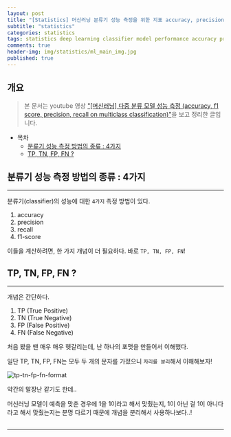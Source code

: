 ```yaml
---  
layout: post  
title: "[Statistics] 머신러닝 분류기 성능 측정을 위한 지표 accuracy, precision, recall, f1-score 표로 쉽게 계산하기"  
subtitle: "statistics"  
categories: statistics  
tags: statistics deep learning classifier model performance accuracy precision recall f1-score
comments: true  
header-img: img/statistics/ml_main_img.jpg
published: true
---  
```

  
## 개요  
> 본 문서는 youtube 영상 ["[머신러닝] 다중 분류 모델 성능 측정 (accuracy, f1 score, precision, recall on multiclass classification)"](https://youtu.be/8DbC39cvvis)을 보고 정리한 글입니다.
  
- 목차  
   - [분류기 성능 측정 방법의 종류 : 4가지](#분류기-성능-측정-방법의-종류-:-4가지)
   - [TP, TN, FP, FN ?](#TP,-TN,-FP,-FN-?)
  
  
## 분류기 성능 측정 방법의 종류 : 4가지
---  
분류기(classifier)의 성능에 대한 `4가지` 측정 방법이 있다.

1. accuracy
2. precision
3. recall
4. f1-score

이들을 계산하려면, 한 가지 개념이 더 필요하다. 바로 `TP, TN, FP, FN`!

## TP, TN, FP, FN ?
---
개념은 간단하다. 

1. TP (True Positive)
2. TN (True Negative)
3. FP (False Positive)
4. FN (False Negative)

처음 봤을 땐 매우 매우 헷갈리는데, 난 하나의 포맷을 만들어서 이해했다.

일단 TP, TN, FP, FN는 모두 두 개의 문자를 가졌으니 `자리를 분리`해서 이해해보자!

![tp-tn-fp-fn-format](https://dokylee54.github.io/assets/img/statistics/tp-tn-fp-fn-format.jpg)

약간의 말장난 같기도 한데..

머신러닝 모델이 예측을 맞춘 경우에 1을 1이라고 해서 맞췄는지, 1이 아닌 걸 1이 아니다 라고 해서 맞췄는지는 분명 다르기 때문에 개념을 분리해서 사용하나보다..!

## 
---

  
<!-- ## 이해를 돕는 사례들
---  
이 책이 가지는 흥미로운 부분은 각 장별로 이해를 돕기위해 일상생활과 유사한 사례를 예로 든다는 점이다. 예를 들면 위에서 설명한 생성 모델링을 이해시키기 위해 아래 그림과 같은 로들행성과 픽셀행성에서의 새로운 패션 스타일을 창조하기 위한 방법을 마치 소설과 같이 설명해준다. 

소설은 수학적 지식이 전무한 분들이나 문과출신 분들도 이해하는데 무리가 없기에 이해되지 않는 수식이나 용어들과 싸우는 대신 개념과 활용 용도를 파악하는데 있어 상당히 효과적인 방법이라고 생각한다. GAN을 접하는데 있어 이렇게 쉬운 방법으로 접근하는 책은 처음인 것 같다.
![로들행성](https://theorydb.github.io/assets/img/review/2019-12-12-review-book-GAN-3.jpg)
![픽셀행성](https://theorydb.github.io/assets/img/review/2019-12-12-review-book-GAN-4.jpg)

먼저 로들행성에서 위 그림과 같은 50개의 패션 샘플을 바탕으로 `고수준 특성(머리모양, 색깔, 안경여부, 옷 등)`만을 바탕으로 가법 평활화 등을 활용하여 새로운 패션을 생성하는 방법을 예로 든다. 반면 픽셀행성 예제에서는 고수준 특성을 포함하여 `저수준 특성(픽셀의 가로 x 세로 갯수, RGB)`까지 고려하여 표현학습과 비선형 매니폴드의 개념을 학습한다. 

로들행성이 일반적인 데이터사이언스의 관점에서 접근한다면, 픽셀행성은 보다 심화된 딥러닝의 시각에서 접근하는데 두 예제만큼 딥러닝에서 GAN으로 매끄럽게 설명을 이어나가는 예제는 찾기 힘든것 같다. 상세히 정리하고 싶지만 리뷰 취지에는 벗어나기에 이 즈음에서 마무리하며 더 궁금하신 분들은 책을 참고하시기 바란다.

## 딥러닝 숲에서 VAE를 거쳐 GAN까지
---  
딥러닝을 학습하다보면 자칫 활성화함수, 배치 정규화, 드롭아웃, 경사하강법, 오차역전파법 등 딥러닝을 이루는 세부 요소와 원리에 깊이 빠져들어 딥러닝의 숲을 이해하지 못하고 주화입마에 빠지는 경우가 종종 발생한다. 나아가 월드모델과 같은 최신 논문 혹은 기술이 등장하면 현재 학습하고 있는 딥러닝 좌표를 잃어버리고 헤매이게 된다.  
  
무수히 많은 수식과 기본개념, 학습속도로 도저히 쫓아갈 수 없는 쏟아지는 최신 논문과 연구결과 속에서 본 도서는 현재 학습하고 있는 전체를 아우를 수 있는 큰 그림으로 학습중인 내용이 어느 위치에 해당하는지 명확한 좌표를 제시해준다. 2 ~ 4장에서 소개되는 지식들은 GAN을 구현하기 위해 반드시 알아야 할 필수 개념들이다.

먼저 GAN에서 활용되는 딥러닝의 핵심 기술들과 개념들을 자세히 알아본다. 아래 그림은 간단한 예제실습을 통해 알아본 CNN에 관한 설명이다.
![CNN](https://theorydb.github.io/assets/img/review/2019-12-12-review-book-GAN-6.jpg)

더불어 딥러닝의 필수 개념중 하나인 오토인코더(AE)를 비롯 그 한계를 뛰어넘기위해 사용된 변이형 오토인코더(VAE)에 대해 학습한다. 아래 그림은 VAE에 대한 소개 중 일부이다.
![VAE](https://theorydb.github.io/assets/img/review/2019-12-12-review-book-GAN-7.jpg)

VAE까지 학습하고나면 생성모델링에 대해 제법 가시적인 개념이 형성된다. GAN의 핵심개념부터 비교적 최신 연구결과인 WGAN-GP까지 정리하면 비로소 GAN의 기술들에 대한 큰 그림이 보이기 시작한다.
![GAN](https://theorydb.github.io/assets/img/review/2019-12-12-review-book-GAN-8.jpg)
![WGAN-GP](https://theorydb.github.io/assets/img/review/2019-12-12-review-book-GAN-9.jpg)

이렇듯 책의 구성이 전반적으로 Top-Down의 구조를 체계적으로 그려준다. 현존하는 최신기술들을 한눈에 정리해줌으로써 앞으로의 방향을 잃지 않게 해준다. 방향을 잃지않게 큰 그림과 개념을 지속적으로 잡아준다는 점. 바로 이 점이 본 도서의 뛰어난 매력중 하나이다.  
  
## 이 책의 백미 : 그리기, 글쓰기, 작곡하기, 게임하기  
---  
이로써 딥러닝부터 GAN에 이르까지 핵심개념과 기초를 탄탄히 학습하였다. 이제 이 책의 백미인 주옥같은 감성넘치는 예제들을 실습하며 GAN의 실체를 가시적으로 살펴볼 단계이다.

* __그리기__ 
   + 역시나 초반부는 이해를 돕기위한 사례 소설이 또 등장한다. 사과를 파는 그래니 스미스와 오렌지를 파는 플로리다의 경쟁을 통해 CycleGAN의 핵심원리를 설명한다. `CycleGAN`을 통해 마치 고흐와 같은 아티스트가 시진의 풍경을 보고 그린듯한 결과를 생성할 수 있다.
   + 더불어 `뉴럴 스타일 트랜스퍼 기법`을 통해 특정이미지의 스타일을 원본 이미지로 옮기는 방법을 구현한다. CycleGAN이 특정 화가의 기풍을 학습한 결과라면, 뉴럴 스타일 트랜스퍼의 경우 특정 작품을 학습한다고 비유해야 할까?

* __쓰기__
   + 한 교도관이 죄수들을 이용하여 자신의 단편소설을 쓰게 하는 흥미로운 예제로 출발한다.
   + `LSTM, GRU` 등의 순환층을 활용하여 특정 글의 스타일을 흉내낸 텍스트 시퀀스를 생성하는 방법에 대해 배운다.

* __작곡하기__
   + 바흐의 첼로모음곡을 활용하여 옥타브, 키와 같은 개념을 학습한다.
   + 어텐션 기법을 활용하여 `적층 LSTM, MuseGAN`의 기술을 실습한다.

* __게임하기__
   + `오픈AI Gym` 라이브러리를 활용하여 자동차 경주를 학습한다.
   + 아래 그림과 같은 `월드모델`을 활용하는데 VAE 생성모델에 강화학습을 접목한 방식이다. 개인적으로는 이 실습이 가장 흥미로웠고 GAN과 Reinforcement Learning을 동시에 학습할 수 있어서 가장 배운것이 많은 챕터였다. 생성모델을 의사환경으로 사용하여 전략 정책을 반복하는 기법인데 예전에 알파고와 유사한 것을 만들다가 어려운 난이도에 봉착했던 정책망에 대한 해결책을 얻을 수 있어서 뿌듯했다.
![월드모델](https://theorydb.github.io/assets/img/review/2019-12-12-review-book-GAN-10.jpg) -->